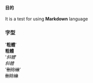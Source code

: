 #### 目的
It is a test for using **Markdown** language

### 字型
'**粗體**'  
**粗體**  
'*斜體*'  
*斜體*  
'~~刪除線~~'  
~~刪除線~~  
